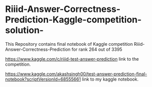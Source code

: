 # Riiid-Answer-Correctness-Prediction-Kaggle-competition-solution-
This Repository contains final notebook of Kaggle competition Riiid-Answer-Correctness-Prediction for rank 264 out of 3395

https://www.kaggle.com/c/riiid-test-answer-prediction link to the competition.

https://www.kaggle.com/akashsingh00/test-answer-prediction-final-notebook?scriptVersionId=68555661 link to my kaggle notebook.
